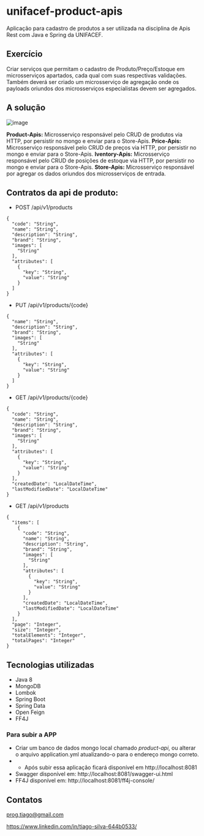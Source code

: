 # unifacef-product-apis

Aplicação para cadastro de produtos a ser utilizada na disciplina de Apis Rest com Java e Spring da UNIFACEF. 

## Exercício

Criar serviços que permitam o cadastro de Produto/Preço/Estoque em microsserviços apartados, cada qual com suas respectivas validações.
Também deverá ser criado um microsserviço de agregação onde os payloads oriundos dos microsserviços especialistas devem ser agregados.

## A solução

![image](https://user-images.githubusercontent.com/595044/144319403-2fe3b312-4a9d-4df8-9d21-e79558bb52f6.png)

**Product-Apis:** Microsserviço responsável pelo CRUD de produtos via HTTP, por persistir no mongo e enviar para o Store-Apis.
**Price-Apis:** Microsserviço responsável pelo CRUD de preços via HTTP, por persistir no mongo e enviar para o Store-Apis.
**Iventory-Apis:** Microsserviço responsável pelo CRUD de posições de estoque via HTTP, por persistir no mongo e enviar para o Store-Apis.
**Store-Apis:** Microsserviço responsável por agregar os dados oriundos dos microsserviços de entrada.

## Contratos da api de produto:

- POST /api/v1/products

```
{
  "code": "String",
  "name": "String",
  "description": "String",
  "brand": "String",
  "images": [
    "String"
  ],
  "attributes": [
    {
      "key": "String",
      "value": "String"
    }
  ]
}
```


- PUT /api/v1/products/{code}

```
{
  "name": "String",
  "description": "String",
  "brand": "String",
  "images": [
    "String"
  ],
  "attributes": [
    {
      "key": "String",
      "value": "String"
    }
  ]
}
```

- GET /api/v1/products/{code}

```
{
  "code": "String",
  "name": "String",
  "description": "String",
  "brand": "String",
  "images": [
    "String"
  ],
  "attributes": [
    {
      "key": "String",
      "value": "String"
    }
  ],
  "createdDate": "LocalDateTime",
  "lastModifiedDate": "LocalDateTime"
}
```

- GET /api/v1/products

```
{
  "items": [
    {
      "code": "String",
      "name": "String",
      "description": "String",
      "brand": "String",
      "images": [
        "String"
      ],
      "attributes": [
        {
          "key": "String",
          "value": "String"
        }
      ],
      "createdDate": "LocalDateTime",
      "lastModifiedDate": "LocalDateTime"
    }
  ],
  "page": "Integer",
  "size": "Integer",
  "totalElements": "Integer",
  "totalPages": "Integer"
}
```

## Tecnologias utilizadas

- Java 8
- MongoDB
- Lombok
- Spring Boot
- Spring Data
- Open Feign
- FF4J

### Para subir a APP

- Criar um banco de dados mongo local chamado *product-api*, ou alterar o arquivo application.yml atualizando-o para o endereço mongo correto.
- - Após subir essa aplicação ficará disponível em http://localhost:8081
- Swagger disponível em: http://localhost:8081/swagger-ui.html
- FF4J disponível em: http://localhost:8081/ff4j-console/

## Contatos

prog.tiago@gmail.com

https://www.linkedin.com/in/tiago-silva-644b0533/



